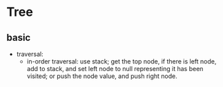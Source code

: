 # Tree

## basic
* traversal: 
  * in-order traversal: use stack; get the top node, if there is left node, add to stack, and set left node to null representing it has been visited; or push the node value, and push right node.